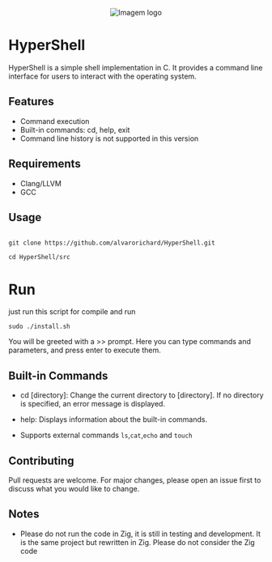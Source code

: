 <p align="center">
  <img src="https://i.imgur.com/OIO9XyE.png" alt="Imagem logo" />
</p>


# HyperShell
HyperShell is a simple shell implementation in C. It provides a command line interface for users to interact with the operating system.

## Features
* Command execution
* Built-in commands: cd, help, exit
* Command line history is not supported in this version

## Requirements

* Clang/LLVM 
* GCC

## Usage

```shell

git clone https://github.com/alvarorichard/HyperShell.git
``````

```shell
cd HyperShell/src
```
# Run
 just run this script for compile and run

 ```shell
 sudo ./install.sh
 ```
 You will be greeted with a >> prompt. Here you can type commands and parameters, and press enter to execute them.

## Built-in Commands

* cd [directory]: Change the current directory to [directory]. If no directory is specified, an error message is displayed.

* help: Displays information about the built-in commands.

*  Supports external commands `ls`,`cat`,`echo` and `touch`

## Contributing

Pull requests are welcome. For major changes, please open an issue first to discuss what you would like to change.

## Notes 
* Please do not run the code in Zig, it is still in testing and development. It is the same project but rewritten in Zig. Please do not consider the Zig code
